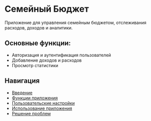 # Семейный Бюджет

Приложение для управления семейным бюджетом, отслеживания расходов, доходов и аналитики.

## Основные функции:
- Авторизация и аутентификация пользователей
- Добавление доходов и расходов
- Просмотр статистики

## Навигация
- [Введение](introduction.md)
- [Функции приложения](features/authentication.md)
- [Пользовательские настройки](user/settings.md)
- [Использование приложения](user/usage/app_usage.md)
- [Решение проблем](troubleshooting.md)